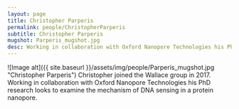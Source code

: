 ```yaml
---
layout: page
title: Christopher Parperis
permalink: people/ChristopherParperis
subtitle: Christopher Parperis
mugshot: Parperis_mugshot.jpg
desc: Working in collaboration with Oxford Nanopore Technologies his PhD research looks to examine the mechanism of DNA sensing in a protein nanopore.
---
```

![Image alt]({{ site.baseurl }}/assets/img/people/Parperis_mugshot.jpg "Christopher Parperis")
Christopher joined the Wallace group in 2017. Working in collaboration with Oxford Nanopore Technologies his PhD research looks to examine the mechanism of DNA sensing in a protein nanopore.
